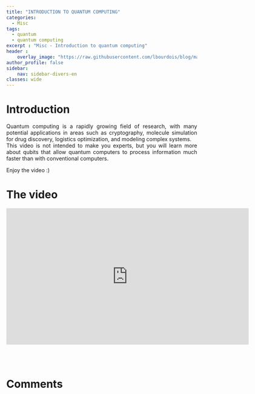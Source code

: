 ```yaml
---
title: "INTRODUCTION TO QUANTUM COMPUTING"
categories:
  - Misc
tags:
  - quantum
  - quantum computing
excerpt : "Misc - Introduction to quantum computing"
header :
    overlay_image: "https://raw.githubusercontent.com/lbourdois/blog/master/assets/images/NLP_radom_blog.png"
author_profile: false
sidebar:
    nav: sidebar-divers-en
classes: wide
---
```


# Introduction
<p style="text-align:justify;">
Quantum computing is a rapidly growing field of research, with many potential applications in areas such as cryptography, molecule simulation for drug discovery, logistics optimization, and modeling complex systems.<br>
This video is not intended to make you experts, but you will learn more about qubits that allow quantum computers to process information much faster than with conventional computers.<br>
</p>

Enjoy the video :)

# The video
<iframe width="640" height="360" src="https://www.youtube-nocookie.com/embed/5MerX4AzqrM" frameborder="0" allowfullscreen></iframe>

<br><br>

# Comments
<script src="https://utteranc.es/client.js"
        repo="catie-aq/blog-vaniila"
        issue-term="pathname"
        label="[Comments]"
        theme="github-dark"
        crossorigin="anonymous"
        async>
</script>
